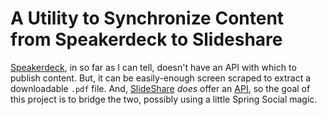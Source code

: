 # A Utility to Synchronize Content from Speakerdeck to Slideshare

[Speakerdeck](http://speakderdeck.com), in so far as I can tell, doesn't have an API with which to publish content. But, it can be easily-enough screen scraped to extract a downloadable `.pdf` file. And, [SlideShare](http://slideshare.net) *does* offer an [API](https://code.google.com/p/jslideshare/), so the goal of this project is to bridge the two, possibly using a little Spring Social magic. 